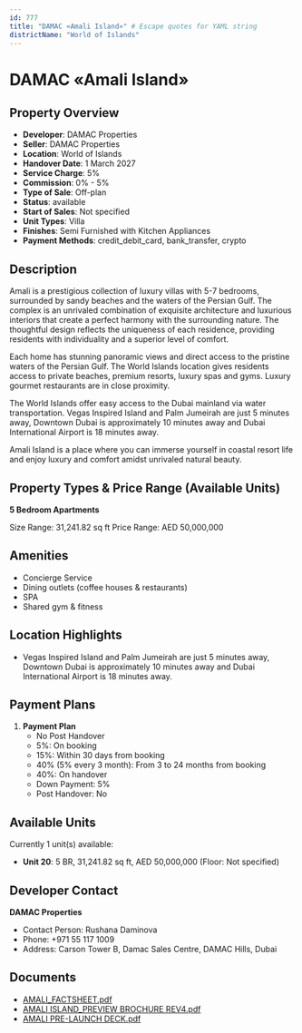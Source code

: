 ```yaml
---
id: 777
title: "DAMAC «Amali Island»" # Escape quotes for YAML string
districtName: "World of Islands"
---
```


# DAMAC «Amali Island»

## Property Overview
- **Developer**: DAMAC Properties
- **Seller**: DAMAC Properties
- **Location**: World of Islands
- **Handover Date**: 1 March 2027
- **Service Charge**: 5%
- **Commission**: 0% - 5%
- **Type of Sale**: Off-plan
- **Status**: available
- **Start of Sales**: Not specified
- **Unit Types**: Villa
- **Finishes**: Semi Furnished with Kitchen Appliances
- **Payment Methods**: credit_debit_card, bank_transfer, crypto

## Description
Amali is a prestigious collection of luxury villas with 5-7 bedrooms, surrounded by sandy beaches and the waters of the Persian Gulf. The complex is an unrivaled combination of exquisite architecture and luxurious interiors that create a perfect harmony with the surrounding nature. The thoughtful design reflects the uniqueness of each residence, providing residents with individuality and a superior level of comfort.

Each home has stunning panoramic views and direct access to the pristine waters of the Persian Gulf. The World Islands location gives residents access to private beaches, premium resorts, luxury spas and gyms. Luxury gourmet restaurants are in close proximity.

The World Islands offer easy access to the Dubai mainland via water transportation. Vegas Inspired Island and Palm Jumeirah are just 5 minutes away, Downtown Dubai is approximately 10 minutes away and Dubai International Airport is 18 minutes away.

Amali Island is a place where you can immerse yourself in coastal resort life and enjoy luxury and comfort amidst unrivaled natural beauty.

## Property Types & Price Range (Available Units)
**5 Bedroom Apartments**

Size Range: 31,241.82 sq ft
Price Range: AED 50,000,000

## Amenities
- Concierge Service
- Dining outlets  (coffee houses & restaurants)
- SPA
- Shared gym & fitness

## Location Highlights
- Vegas Inspired Island and Palm Jumeirah are just 5 minutes away, Downtown Dubai is approximately 10 minutes away and Dubai International Airport is 18 minutes away.

## Payment Plans
1. **Payment Plan**
   - No Post Handover
   - 5%: On booking
   - 15%: Within 30 days from booking
   - 40% (5% every 3 month): From 3 to 24 months from booking
   - 40%: On handover
   - Down Payment: 5%
   - Post Handover: No

## Available Units
Currently 1 unit(s) available:
- **Unit 20**: 5 BR, 31,241.82 sq ft, AED 50,000,000 (Floor: Not specified)

## Developer Contact
**DAMAC Properties**
- Contact Person: Rushana Daminova
- Phone: +971 55 117 1009
- Address: Carson Tower B, Damac Sales Centre, DAMAC Hills, Dubai

## Documents
- [AMALI_FACTSHEET.pdf](https://cdn.geniemap.net/2024/01/23/cOzilec2eDkGuvLmhwwMfXw3AQJBR1Oj6CJ2MLOh.pdf)
- [AMALI ISLAND_PREVIEW BROCHURE REV4.pdf](https://cdn.geniemap.net/2024/01/23/eHIqTy7Hq6bsXAAWBQXWGnf3KnjzJV7GljDb7eui.pdf)
- [AMALI PRE-LAUNCH DECK.pdf](https://cdn.geniemap.net/2024/03/08/rAUae4K8dK5ptUhSroKnyyQtO2PVabrLOs3OKiUt.pdf)
